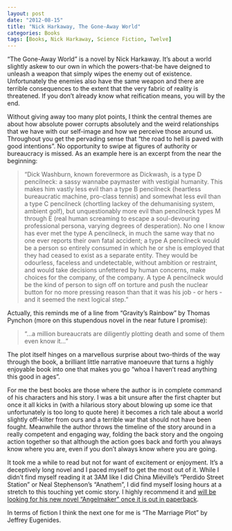 ```yaml
---
layout: post
date: "2012-08-15"
title: "Nick Harkaway, The Gone-Away World"
categories: Books
tags: [Books, Nick Harkaway, Science Fiction, Twelve]
---
```

“The Gone-Away World” is a novel by Nick Harkaway. It’s about a world slightly askew to our own in which the powers-that-be have deigned to unleash a weapon that simply wipes the enemy out of existence. Unfortunately the enemies also have the same weapon and there are terrible consequences to the extent that the very fabric of reality is threatened. If you don’t already know what reification means, you will by the end.

Without giving away too many plot points, I think the central themes are about how absolute power corrupts absolutely and the weird relationships that we have with our self-image and how we perceive those around us. Throughout you get the pervading sense that “the road to hell is paved with good intentions”. No opportunity to swipe at figures of authority or bureaucracy is missed. As an example here is an excerpt from the near the beginning:

> “Dick Washburn, known forevermore as Dickwash, is a type D pencilneck: a sassy wannabe paymaster with vestigial humanity. This makes him vastly less evil than a type B pencilneck (heartless bureaucratic machine, pro-class tennis) and somewhat less evil than a type C pencilneck (chortling lackey of the dehumanising system, ambient golf), but unquestionably more evil than pencilneck types M through E (real human screaming to escape a soul-devouring professional persona, varying degrees of desperation). No one I know has ever met the type A pencilneck, in much the same way that no one ever reports their own fatal accident; a type A pencilneck would be a person so entirely consumed in which he or she is employed that they had ceased to exist as a separate entity. They would be odourless, faceless and undetectable, without ambition or restraint, and would take decisions unfettered by human concerns, make choices for the company, of the company. A type A pencilneck would be the kind of person to sign off on torture and push the nuclear button for no more pressing reason than that it was his job - or hers - and it seemed the next logical step.”

Actually, this reminds me of a line from “Gravity’s Rainbow” by Thomas Pynchon (more on this stupendous novel in the near future I promise):

> “…a million bureaucrats are diligently plotting death and some of them even know it…”

The plot itself hinges on a marvellous surprise about two-thirds of the way through the book, a brilliant little narrative manoeuvre that turns a highly enjoyable book into one that makes you go “whoa I haven’t read anything this good in ages”.

For me the best books are those where the author is in complete command of his characters and his story. I was a bit unsure after the first chapter but once it all kicks in (with a hilarious story about blowing up some ice that unfortunately is too long to quote here) it becomes a rich tale about a world slightly off-kilter from ours and a terrible war that should not have been fought. Meanwhile the author throws the timeline of the story around in a really competent and engaging way, folding the back story and the ongoing action together so that although the action goes back and forth you always know where you are, even if you don’t always know where you are going.

It took me a while to read but not for want of excitement or enjoyment. It’s a deceptively long novel and I paced myself to get the most out of it. While I didn’t find myself reading it at 3AM like I did China Miéville’s “Perdido Street Station” or Neal Stephenson’s “Anathem”, I did find myself losing hours at a stretch to this touching yet comic story. I highly recommend it and [will be looking for his new novel “Angelmaker” once it is out in paperback](http://www.amazon.co.uk/Angelmaker-Vintage-Contemporaries-Nick-Harkaway/dp/0307743624/ref=tmm_pap_title_0).

In terms of fiction I think the next one for me is “The Marriage Plot” by Jeffrey Eugenides.